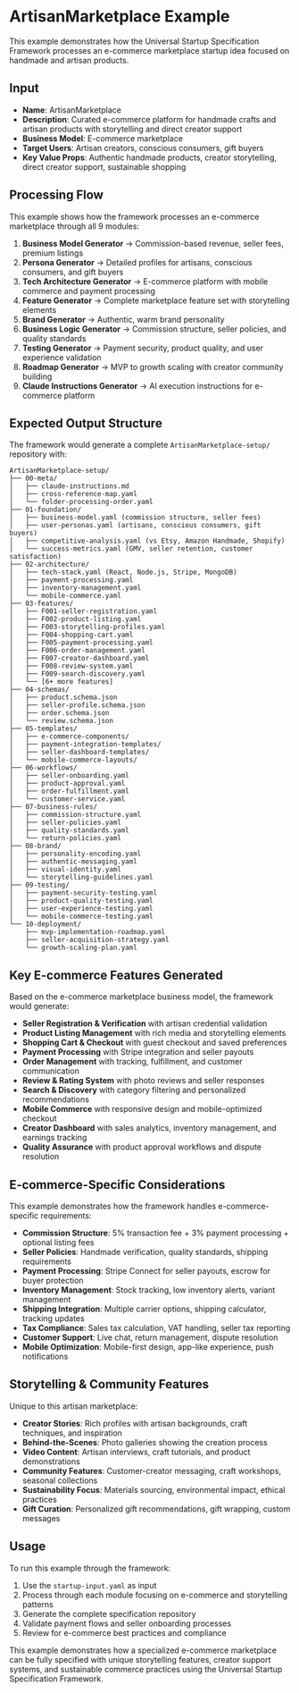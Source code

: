 # ArtisanMarketplace Example

This example demonstrates how the Universal Startup Specification Framework processes an e-commerce marketplace startup idea focused on handmade and artisan products.

## Input
- **Name**: ArtisanMarketplace
- **Description**: Curated e-commerce platform for handmade crafts and artisan products with storytelling and direct creator support
- **Business Model**: E-commerce marketplace
- **Target Users**: Artisan creators, conscious consumers, gift buyers
- **Key Value Props**: Authentic handmade products, creator storytelling, direct creator support, sustainable shopping

## Processing Flow

This example shows how the framework processes an e-commerce marketplace through all 9 modules:

1. **Business Model Generator** → Commission-based revenue, seller fees, premium listings
2. **Persona Generator** → Detailed profiles for artisans, conscious consumers, and gift buyers
3. **Tech Architecture Generator** → E-commerce platform with mobile commerce and payment processing
4. **Feature Generator** → Complete marketplace feature set with storytelling elements
5. **Brand Generator** → Authentic, warm brand personality
6. **Business Logic Generator** → Commission structure, seller policies, and quality standards
7. **Testing Generator** → Payment security, product quality, and user experience validation
8. **Roadmap Generator** → MVP to growth scaling with creator community building
9. **Claude Instructions Generator** → AI execution instructions for e-commerce platform

## Expected Output Structure

The framework would generate a complete `ArtisanMarketplace-setup/` repository with:

```
ArtisanMarketplace-setup/
├── 00-meta/
│   ├── claude-instructions.md
│   ├── cross-reference-map.yaml
│   └── folder-processing-order.yaml
├── 01-foundation/
│   ├── business-model.yaml (commission structure, seller fees)
│   ├── user-personas.yaml (artisans, conscious consumers, gift buyers)
│   ├── competitive-analysis.yaml (vs Etsy, Amazon Handmade, Shopify)
│   └── success-metrics.yaml (GMV, seller retention, customer satisfaction)
├── 02-architecture/
│   ├── tech-stack.yaml (React, Node.js, Stripe, MongoDB)
│   ├── payment-processing.yaml
│   ├── inventory-management.yaml
│   └── mobile-commerce.yaml
├── 03-features/
│   ├── F001-seller-registration.yaml
│   ├── F002-product-listing.yaml
│   ├── F003-storytelling-profiles.yaml
│   ├── F004-shopping-cart.yaml
│   ├── F005-payment-processing.yaml
│   ├── F006-order-management.yaml
│   ├── F007-creator-dashboard.yaml
│   ├── F008-review-system.yaml
│   ├── F009-search-discovery.yaml
│   └── [6+ more features]
├── 04-schemas/
│   ├── product.schema.json
│   ├── seller-profile.schema.json
│   ├── order.schema.json
│   └── review.schema.json
├── 05-templates/
│   ├── e-commerce-components/
│   ├── payment-integration-templates/
│   ├── seller-dashboard-templates/
│   └── mobile-commerce-layouts/
├── 06-workflows/
│   ├── seller-onboarding.yaml
│   ├── product-approval.yaml
│   ├── order-fulfillment.yaml
│   └── customer-service.yaml
├── 07-business-rules/
│   ├── commission-structure.yaml
│   ├── seller-policies.yaml
│   ├── quality-standards.yaml
│   └── return-policies.yaml
├── 08-brand/
│   ├── personality-encoding.yaml
│   ├── authentic-messaging.yaml
│   ├── visual-identity.yaml
│   └── storytelling-guidelines.yaml
├── 09-testing/
│   ├── payment-security-testing.yaml
│   ├── product-quality-testing.yaml
│   ├── user-experience-testing.yaml
│   └── mobile-commerce-testing.yaml
└── 10-deployment/
    ├── mvp-implementation-roadmap.yaml
    ├── seller-acquisition-strategy.yaml
    └── growth-scaling-plan.yaml
```

## Key E-commerce Features Generated

Based on the e-commerce marketplace business model, the framework would generate:

- **Seller Registration & Verification** with artisan credential validation
- **Product Listing Management** with rich media and storytelling elements
- **Shopping Cart & Checkout** with guest checkout and saved preferences
- **Payment Processing** with Stripe integration and seller payouts
- **Order Management** with tracking, fulfillment, and customer communication
- **Review & Rating System** with photo reviews and seller responses
- **Search & Discovery** with category filtering and personalized recommendations
- **Mobile Commerce** with responsive design and mobile-optimized checkout
- **Creator Dashboard** with sales analytics, inventory management, and earnings tracking
- **Quality Assurance** with product approval workflows and dispute resolution

## E-commerce-Specific Considerations

This example demonstrates how the framework handles e-commerce-specific requirements:

- **Commission Structure**: 5% transaction fee + 3% payment processing + optional listing fees
- **Seller Policies**: Handmade verification, quality standards, shipping requirements
- **Payment Processing**: Stripe Connect for seller payouts, escrow for buyer protection
- **Inventory Management**: Stock tracking, low inventory alerts, variant management
- **Shipping Integration**: Multiple carrier options, shipping calculator, tracking updates
- **Tax Compliance**: Sales tax calculation, VAT handling, seller tax reporting
- **Customer Support**: Live chat, return management, dispute resolution
- **Mobile Optimization**: Mobile-first design, app-like experience, push notifications

## Storytelling & Community Features

Unique to this artisan marketplace:

- **Creator Stories**: Rich profiles with artisan backgrounds, craft techniques, and inspiration
- **Behind-the-Scenes**: Photo galleries showing the creation process
- **Video Content**: Artisan interviews, craft tutorials, and product demonstrations
- **Community Features**: Customer-creator messaging, craft workshops, seasonal collections
- **Sustainability Focus**: Materials sourcing, environmental impact, ethical practices
- **Gift Curation**: Personalized gift recommendations, gift wrapping, custom messages

## Usage

To run this example through the framework:

1. Use the `startup-input.yaml` as input
2. Process through each module focusing on e-commerce and storytelling patterns
3. Generate the complete specification repository
4. Validate payment flows and seller onboarding processes
5. Review for e-commerce best practices and compliance

This example demonstrates how a specialized e-commerce marketplace can be fully specified with unique storytelling features, creator support systems, and sustainable commerce practices using the Universal Startup Specification Framework.